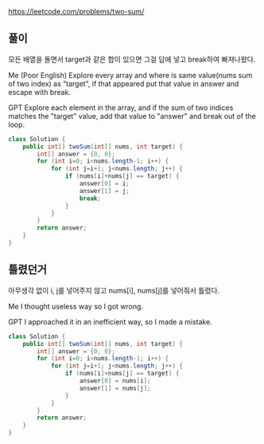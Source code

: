 
https://leetcode.com/problems/two-sum/

풀이
-------------
모든 배열을 돌면서 target과 같은 합이 있으면 그걸 답에 넣고 break하여 빠져나왔다.

Me (Poor English)
Explore every array and where is same value(nums sum of two index) as "target", if that appeared put that value in answer and escape with break.

GPT
Explore each element in the array, and if the sum of two indices matches the "target" value, add that value to "answer" and break out of the loop.

```java
class Solution {
    public int[] twoSum(int[] nums, int target) {
        int[] answer = {0, 0};
        for (int i=0; i<nums.length-1; i++) {
            for (int j=i+1; j<nums.length; j++) {
                if (nums[i]+nums[j] == target) {
                    answer[0] = i;
                    answer[1] = j;
                    break;
                }
            }
        }
        return answer;
    }
}
```

틀렸던거
-------------
아무생각 없이 i, j를 넣어주지 않고 nums[i], nums[j]를 넣어줘서 틀렸다.

Me
I thought useless way so I got wrong.

GPT
I approached it in an inefficient way, so I made a mistake.

```java
class Solution {
    public int[] twoSum(int[] nums, int target) {
        int[] answer = {0, 0};
        for (int i=0; i<nums.length-1; i++) {
            for (int j=i+1; j<nums.length; j++) {
                if (nums[i]+nums[j] == target) {
                    answer[0] = nums[i];
                    answer[1] = nums[j];
                }
            }
        }
        return answer;
    }
}
```